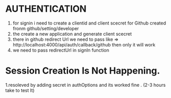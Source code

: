 # AUTHENTICATION

1. for signin i need to create a clientid and client scecret for Github 
    created fronm github/setting/developer 
2. the create a new application and generate client scecret 
3. there in github redirect Url we need to pass like => http://localhost:4000/api/auth/callback/github then only it will work 
4. we need to pass redirectUrl in signIn function 



# Session Creation Is Not Happening.
1.resoleved by adding secret in authOptions and its worked fine . (2-3 hours take to test It)

